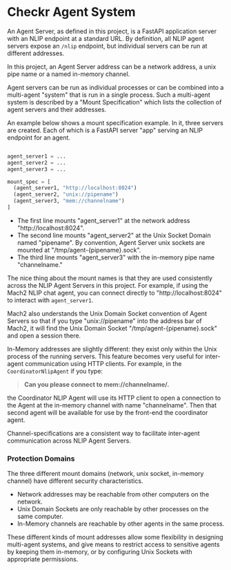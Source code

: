# Checkr Agent System

An Agent Server, as defined in this project, is a FastAPI application server with an NLIP endpoint at a standard URL.
By definition, all NLIP agent servers expose an `/nlip` endpoint, but individual servers can be run at different addresses.  

In this project, an Agent Server address can be a network address, a unix pipe name or a named in-memory channel.

Agent servers can be run as individual processes or can be combined into a multi-agent "system" that is run in a single process.  Such a multi-agent system is described by a "Mount Specification" which lists the collection of agent servers and their addresses.

An example below shows a mount specification example.  In it, three servers are created.  Each of which is a FastAPI server "app" serving an NLIP endpoint for an agent.

``` python

agent_server1 = ...
agent_server2 = ...
agent_server3 = ...

mount_spec = [
  (agent_server1, "http://localhost:8024")
  (agent_server2, "unix://pipename")
  (agent_server3, "mem://channelname")
]

```

- The first line mounts "agent_server1" at the network address "http://localhost:8024".
- The second line mounts "agent_server2" at the Unix Socket Domain named "pipename".  By convention, Agent Server unix sockets are mounted at "/tmp/agent-{pipename}.sock".
- The third line mounts "agent_server3" with the in-memory pipe name "channelname."

The nice thing about the mount names is that they are used consistently across the NLIP Agent Servers in this project.  For example, if using the Mach2 NLIP chat agent, you can connect directly to "http://localhost:8024" to interact with `agent_server1`.

Mach2 also understands the Unix Domain Socket convention of Agent Servers so that if you type "unix://pipename" into the address bar of Mach2, it will find the Unix Domain Socket "/tmp/agent-{pipename}.sock" and open a session there.

In-Memory addresses are slightly different: they exist only within the Unix process of the running servers.  This feature becomes very useful for inter-agent communication using HTTP clients.  For example, in the `CoordinatorNlipAgent` if you type:

> **Can you please connect to mem://channelname/.**

the Coordinator NLIP Agent will use its HTTP client to open a connection to the Agent at the in-memory channel with name "channelname".  Then that second agent will be available for use by the front-end the coordinator agent.

Channel-specifications are a consistent way to facilitate inter-agent communication across NLIP Agent Servers.


### Protection Domains

The three different mount domains (network, unix socket, in-memory channel) have different security characteristics.

- Network addresses may be reachable from other computers on the network.
- Unix Domain Sockets are only reachable by other processes on the same computer.
- In-Memory channels are reachable by other agents in the same process.

These different kinds of mount addresses allow some flexibility in designing multi-agent systems, and give means to restrict access to sensitive agents by keeping them in-memory, or by configuring Unix Sockets with appropriate permissions.
